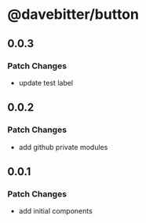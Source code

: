 # @davebitter/button

## 0.0.3

### Patch Changes

- update test label

## 0.0.2

### Patch Changes

- add github private modules

## 0.0.1

### Patch Changes

- add initial components

